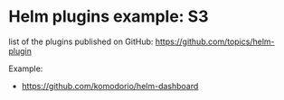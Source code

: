 # Helm plugins example: S3

list of the plugins published on GitHub: https://github.com/topics/helm-plugin

Example:
- https://github.com/komodorio/helm-dashboard

